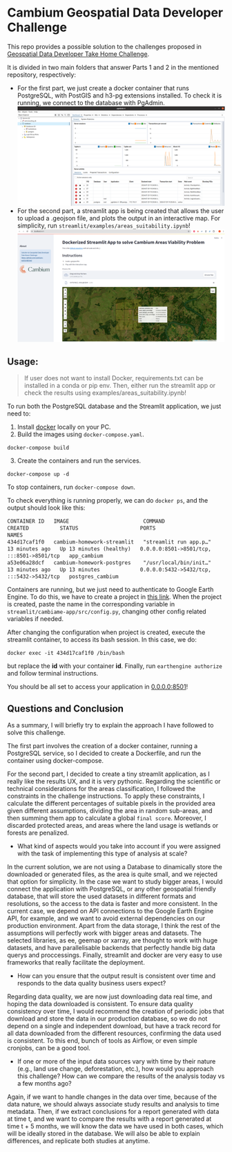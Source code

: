# Cambium Geospatial Data Developer Challenge

This repo provides a possible solution to the challenges proposed in [Geospatial Data Developer Take Home Challenge](https://github.com/cambium-earth/gdd-test).

It is divided in two main folders that answer Parts 1 and 2 in the mentioned repository, respectively:
- For the first part, we just create a docker container that runs PostgreSQL, with PostGIS and h3-pg extensions installed. To check it is running, we connect to the database with PgAdmin.
![pgadmin](streamlit/images/postgis-running.png)
- For the second part, a streamlit app is being created that allows the user to upload a .geojson file, and plots the output in an interactive map. For simplicity, run `streamlit/examples/areas_suitability.ipynb`!
![streamlit-app](streamlit/images/streamlit-app-running.png)

## Usage:

> If user does not want to install Docker, requirements.txt can be installed in a conda or pip env. Then, either run the streamlit app or check the results using examples/areas_suitability.ipynb!

To run both the PostgreSQL database and the Streamlit application, we just need to:

1. Install [docker](https://docs.docker.com/engine/install/) locally on your PC.
2. Build the images using `docker-compose.yaml`.
```commandline
docker-compose build
```
3. Create the containers and run the services.
```commandline
docker-compose up -d
```
To stop containers, run `docker-compose down`.

To check everything is running properly, we can do `docker ps`, and the output should look like this:
```commandline
CONTAINER ID   IMAGE                        COMMAND                  CREATED          STATUS                    PORTS                                       NAMES
434d17caf1f0   cambium-homework-streamlit   "streamlit run app.p…"   13 minutes ago   Up 13 minutes (healthy)   0.0.0.0:8501->8501/tcp, :::8501->8501/tcp   app_cambium
a53e06a28dcf   cambium-homework-postgres    "/usr/local/bin/init…"   13 minutes ago   Up 13 minutes             0.0.0.0:5432->5432/tcp, :::5432->5432/tcp   postgres_cambium
```

Containers are running, but we just need to authenticate to Google Earth Engine. To do this, we have to create a project in [this link](https://earthengine.google.com/). When the project is created, paste the name in the corresponding variable in `streamlit/cambiame-app/src/config.py`, changing other config related variables if needed.

After changing the configuration when project is created, execute the streamlit container, to access its bash session. In this case, we do:
```commandline
docker exec -it 434d17caf1f0 /bin/bash
```
but replace the **id** with your container **id**.
Finally, run `earthengine authorize` and follow terminal instructions.

You should be all set to access your application in [0.0.0.0:8501](0.0.0.0:8501)!

## Questions and Conclusion

As a summary, I will briefly try to explain the approach I have followed to solve this challenge.

The first part involves the creation of a docker container, running a PostgreSQL service, so I decided to create a Dockerfile, and run the container using docker-compose.

For the second part, I decided to create a tiny streamlit application, as I really like the results UX, and it is very pythonic.
Regarding the scientific or technical considerations for the areas classification, I followed the constraints in the challenge instructions. To apply these constraints, I calculate the different percentages of suitable pixels in the provided area given different assumptions, dividing the area in random sub-areas, and then summing them app to calculate a global `final score`.
Moreover, I discarded protected areas, and areas where the land usage is wetlands or forests are penalized.

- What kind of aspects would you take into account if you were assigned with the task of implementing this type of analysis at scale?

In the current solution, we are not using a Database to dinamically store the downloaded or generated files, as the area is quite small, and we rejected that option for simplicity. In the case we want to study bigger areas, I would connect the application with PostgreSQL, or any other geospatial friendly database, that will store the used datasets in different formats and resolutions, so the access to the data is faster and more consistent. In the current case, we depend on API connections to the Google Earth Engine API, for example, and we want to avoid external dependencies on our production environment.
Apart from the data storage, I think the rest of the assumptions will perfectly work with bigger areas and datasets. The selected libraries, as ee, geemap or xarray, are thought to work with huge datasets, and have parallelisable backends that perfectly handle big data querys and proccessings. Finally, streamlit and docker are very easy to use frameworks that really facilitate the deployment.

- How can you ensure that the output result is consistent over time and responds to the data quality business users expect?

Regarding data quality, we are now just downloading data real time, and hoping the data downloaded is consistent. To ensure data quality consistency over time, I would recommend the creation of periodic jobs that download and store the data in our production database, so we do not depend on a single and independent download, but have a track record for all data downloaded from the different resources, confirming the data used is consistent.
To this end, bunch of tools as Airflow, or even simple cronjobs, can be a good tool.

- If one or more of the input data sources vary with time by their nature (e.g., land use change, deforestation, etc.), how would you approach this challenge? How can we compare the results of the analysis today vs a few months ago?

Again, if we want to handle changes in the data over time, because of the data nature, we should always associate study results and analysis to time metadata. Then, if we extract conclusions for a report generated with data at time t, and we want to compare the results with a report generated at time t + 5 months, we will know the data we have used in both cases, which will be ideally stored in the database. We will also be able to explain differences, and replicate both studies at anytime.